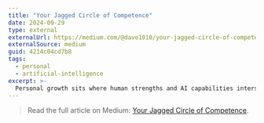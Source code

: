 ```yaml
---
title: "Your Jagged Circle of Competence"
date: 2024-09-29
type: external
externalUrl: https://medium.com/@dave1010/your-jagged-circle-of-competence-4214c04cd7b8
externalSource: medium
guid: 4214c04cd7b8
tags:
  - personal
  - artificial-intelligence
excerpt: >-
  Personal growth sits where human strengths and AI capabilities intersect.
---
```


> Read the full article on Medium: [Your Jagged Circle of Competence](https://medium.com/@dave1010/your-jagged-circle-of-competence-4214c04cd7b8).
